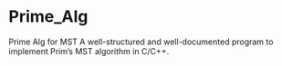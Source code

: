 # Prime_Alg
Prime Alg for MST
A well-structured and well-documented program to implement Prim’s MST algorithm in C/C++.
